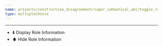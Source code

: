 ```yaml
---
name: projects/constructive_disagreement/super_sabbatical_wbl/toggle_role_information.md
type: multipleChoice
---
```


---

- ⬇️ Display Role Information
- ⬆️ Hide Role Information
